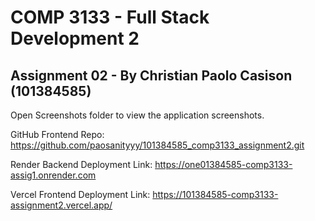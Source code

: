 # COMP 3133 - Full Stack Development 2
## Assignment 02 - By Christian Paolo Casison (101384585)

Open Screenshots folder to view the application screenshots.

GitHub Frontend Repo:
https://github.com/paosanityyy/101384585_comp3133_assignment2.git

Render Backend Deployment Link:
https://one01384585-comp3133-assig1.onrender.com

Vercel Frontend Deployment Link: 
https://101384585-comp3133-assignment2.vercel.app/
